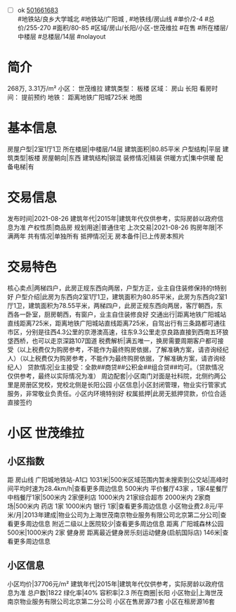 - [ ] ok [501661683](https://bj.5i5j.com/ershoufang/501661683.html)  
 #地铁站/良乡大学城北 #地铁站/广阳城 ,  #地铁线/房山线
#单价/2-4 #总价/255-270 #面积/80-85   #区域/房山/长阳/小区-世茂维拉 #在售 #所在楼层/中楼层 #总楼层/14层 #nolayout 
# 简介 
 268万,  3.31万/m² 
小区： 世茂维拉
建筑类型： 板楼
区域： 房山 长阳
看房时间： 提前预约
地铁： 距离地铁广阳城725米 地图
# 基本信息 
 房屋户型|2室1厅1卫
所在楼层|中楼层/14层
建筑面积|80.85平米
户型结构|平层
建筑类型|板楼
房屋朝向|东西
建筑结构|钢混
装修情况|精装
供暖方式|集中供暖
配备电梯|有
# 交易信息 
 发布时间|2021-08-26
建筑年代|2015年|建筑年代仅供参考，实际房龄以政府信息为准
产权性质|商品房
规划用途|普通住宅
上次交易|2021-08-26
购房年限|不满两年
共有情况|单独所有
抵押情况|无
房本备件|已上传房本照片
# 交易特色 
 核心卖点|两梯四户，此房正规东西向两居，户型方正，业主自住装修保持的t特别好
户型介绍|此房为东西向2室1厅1卫，建筑面积为80.85平米，此房为东西向2室1厅1卫，建筑面积为78.55平米，两梯四户，此房正规东西向两居，客厅朝西，东西各一卧室，厨房朝西，有窗户，业主自住装修良好
交通出行|距离地铁广阳城站直线距离725米，距离地铁广阳城站直线距离725米，自驾出行有三条路都可通往市区，分别是往西4.3公里的京港澳高速，往东9.3公里走京良路直接到西南五环狼垡西桥，也可以走京深路107国道
税费解析|满五唯一，换房需要周期客户都可接受（以上税费仅为购房参考，不能作为最终购房依据，了解准确方案，请咨询经纪人）（以上税费仅为购房参考，不能作为最终购房依据，了解准确方案，请咨询经纪人）
贷款情况|业主接受：全款##商贷##公积金##组合贷##均可。（贷款情况仅供参考，最终以实际情况为准）
周边配套|小区南门对面是社科院，北侧约两公里是房册区党校，党校北侧是长阳公园
小区信息|小区封闭管理，物业实行管家式服务，非常敬业负责任。小区内环境特别好
权属抵押|此房无抵押贷款，价位合适直接签约
# 小区 世茂维拉
## 小区指数 
 距 房山线 广阳城地铁站-A1口 1031米|500米区域范围内暂未搜索到公交站|高峰时间平均时速为28.4km/h|查看更多周边信息
500米内 平价餐厅43家 ，1家4星餐厅
中档餐厅1家|500米内 2家便利店
1000米内 21家综合超市
2000米内 2家商场|500米内 药店 1家
1000米内 银行 1家|查看更多周边信息
小区物业费2.8元/平米/月|2013年建成|物业公司为上海世茂南京物业服务有限公司北京第二分公司|查看更多周边信息
附近二级以上医院较少|查看更多周边信息
距离 广阳城森林公园 500米|1000米内 2家 健身房
距离最近健身房乐刻运动健身(启航国际店) 146米|查看更多周边信息
## 小区信息 
 小区均价|37706元/m²
建筑年代|2015年|建筑年代仅供参考，实际房龄以政府信息为准
总户数|1822
绿化率|40%
容积率|2.3
所在商圈|长阳
小区物业|上海世茂南京物业服务有限公司北京第二分公司
小区在售房源73套
小区在租房源16套
